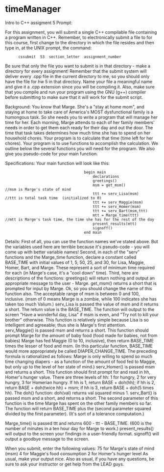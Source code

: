 # timeManager
Intro to C++ assigment 5
Prompt:

For this assignment, you will submit a single C++ compilable file containing a program written in C++. Remember, to electronically submit a file to for this course, first change to the directory in which the file resides and then type in, at the UNIX prompt, the command:

		  cssubmit  53  section_letter  assignment_number
Be sure that only the file you want to submit is in that directory - make a directory for every assignment! Remember that the submit system will deliver every .cpp file in the current directory to me, so you should only have the file for hw 5 in that directory. Name your file a meaningful name and give it a .cpp extension since you will be compiling it. Also, make sure that you compile and run your program using the GNU (g++) compiler before submitting to make sure that it will work for the submit script. 

Background: You know that Marge.  She's a "stay at home mom", and staying at home to take care of America's MOST dysfunctional family is a humongous task.  So she needs you to write a program that will manage her time for her.  Each morning, Marge attends to each of her family members' needs in order to get them each ready for their day and out the door.  The time that task takes determines how much time she has to spend on her household chores.  Your program is to calculate that time (time left for her chores).  Your program is to use functions to accomplish the calculation.  We outline below the several functions you will need for the program.  We also give you pseudo-code for your main function.


Specifications: Your main function will look like this:

                                        begin main
                                            declarations
                                            greetings()
                                            msm = get_msm()                 //msm is Marge's state of mind
                                            ttt += serv_Lisa(msm)           //ttt is total task time  (initialized to 0)
                                            ttt += serv_Maggie(msm)
                                            ttt += serv_Homer(msm)
                                            ttt += serv_Bart(msm,ttt)
                                            mtt = Marge_time(ttt)        //mtt is Marge's task time, the time she has for the rest of the day
                                            present_results(mtt)
                                            signoff()
                                        end main
    
Details: First of all, you can use the function names we've stated above.  But the variables used here are terrible because it's pseudo-code - you will come up with better variable names!  Second, in each of the "serv" functions and the Marge_time function, declare a constant called BASE_TIME with initial values of 1, 5, 50, 25, and 30, for Lisa, Maggie, Homer, Bart, and Marge.  These represent a sort of minimum time required for each (in Marge's case, it's a "cool down" time).  Third, here are descriptions of the functions:
greetings() will return nothing and output an appropriate message to the user - Marge.
get_msm() returns a short that is prompted for input by Marge.  Ok, so you should change the name of this function also.  The acceptable range of msm is between 0 and 100, inclusive.  (msm of 0 means Marge is a zombie, while 100 indicates she has taken too much Valium.)
serv_Lisa is passed the value of msm and it returns a short.  The return value is the BASE_TIME. The function will output to the screen "Have a wonderful day, Lisa" if msm is even, and "Try not to kill your brother" otherwise. This function is relatively simple because Lisa is so intelligent and agreeable; thus she is Marge's first attention.  
serv_Maggie() is passed msm and returns a short.  This function should prompt Marge for the amount of baby food (food made for babies, not from babies) Marge has fed Maggie (0 to 10, inclusive), then return BASE_TIME times the lesser of food and msm.  (In this particular function, BASE_TIME would more appropriately be called DIAPER_CHANGE_TIME.  The preceding formula is rationalized as follows:  Marge is only willing to spend so much time changing diapers - as a function of the amount of food fed to Maggie, but only up to the level of her state of mind.)
serv_Homer() is passed msm and returns a short.  This function should first prompt for and read in hh, Homer's hunger value. There are three levels of hh: 1 for hungry, 2 for very hungry, 3 for Homerian hungry. If hh is 1, return BASE + doh(hh); if hh is 2, return BASE + doh(twice hh) + msm; if hh is 3, return BASE + doh(5 times hh).  The doh() function:
doh(val) returns val squared minus 1.
serv_Bart() is passed msm and a short, and returns a short.  The second parameter of this function is the time Marge has spent on the other family members so far.  The function will return BASE_TIME plus the (second parameter squared divided by the first parameter).  (It's sort of a tolerance computation.)

Marge_time() is passed ttt and returns 600 - ttt - BASE_TIME.  (600 is the number of minutes in a ten hour day for Marge to work.)
present_results() will output to the screen your findings in a user-friendly format.
signoff() will output a goodbye message to the screen. 

When you submit, enter the following values:
75 for Marge's state of mind (msm)
4 for Maggie's food consumption
2 for Homer's hunger level
As usual, make your output nice.
Also as usual, if you have any questions, be sure to ask your instructor or get help from the LEAD guys.
